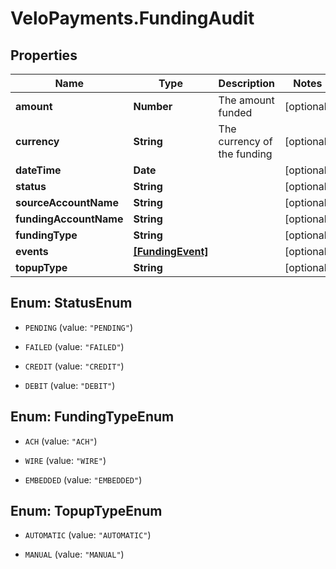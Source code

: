 # VeloPayments.FundingAudit

## Properties

Name | Type | Description | Notes
------------ | ------------- | ------------- | -------------
**amount** | **Number** | The amount funded | [optional] 
**currency** | **String** | The currency of the funding | [optional] 
**dateTime** | **Date** |  | [optional] 
**status** | **String** |  | [optional] 
**sourceAccountName** | **String** |  | [optional] 
**fundingAccountName** | **String** |  | [optional] 
**fundingType** | **String** |  | [optional] 
**events** | [**[FundingEvent]**](FundingEvent.md) |  | [optional] 
**topupType** | **String** |  | [optional] 



## Enum: StatusEnum


* `PENDING` (value: `"PENDING"`)

* `FAILED` (value: `"FAILED"`)

* `CREDIT` (value: `"CREDIT"`)

* `DEBIT` (value: `"DEBIT"`)





## Enum: FundingTypeEnum


* `ACH` (value: `"ACH"`)

* `WIRE` (value: `"WIRE"`)

* `EMBEDDED` (value: `"EMBEDDED"`)





## Enum: TopupTypeEnum


* `AUTOMATIC` (value: `"AUTOMATIC"`)

* `MANUAL` (value: `"MANUAL"`)




